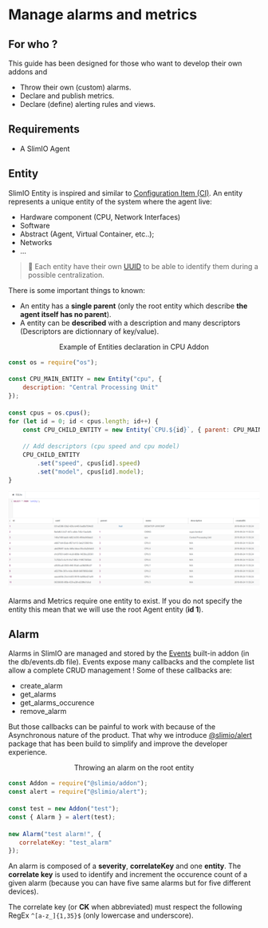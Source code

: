 # Manage alarms and metrics

## For who ?
This guide has been designed for those who want to develop their own addons and

- Throw their own (custom) alarms.
- Declare and publish metrics.
- Declare (define) alerting rules and views.

## Requirements

- A SlimIO Agent

## Entity
SlimIO Entity is inspired and similar to [Configuration Item (CI)](https://en.wikipedia.org/wiki/Configuration_item). An entity represents a unique entity of the system where the agent live:

- Hardware component (CPU, Network Interfaces)
- Software
- Abstract (Agent, Virtual Container, etc..);
- Networks
- ...

> 👀 Each entity have their own [UUID](https://fr.wikipedia.org/wiki/Universal_Unique_Identifier) to be able to identify them during a possible centralization.

There is some important things to known:

- An entity has a **single parent** (only the root entity which describe **the agent itself has no parent**).
- A entity can be **described** with a description and many descriptors (Descriptors are dictionnary of key/value).

<p align="center">Example of Entities declaration in CPU Addon</p>

```js
const os = require("os");

const CPU_MAIN_ENTITY = new Entity("cpu", {
    description: "Central Processing Unit"
});

const cpus = os.cpus();
for (let id = 0; id < cpus.length; id++) {
    const CPU_CHILD_ENTITY = new Entity(`CPU.${id}`, { parent: CPU_MAIN_ENTITY });

    // Add descriptors (cpu speed and cpu model)
    CPU_CHILD_ENTITY
        .set("speed", cpus[id].speed)
        .set("model", cpus[id].model);
}
```

<p align="center">
<img src="./images/entities_sql.PNG">
</p>

Alarms and Metrics require one entity to exist. If you do not specify the entity this mean that we will use the root Agent entity (**id 1**).

## Alarm
Alarms in SlimIO are managed and stored by the [Events](https://github.com/SlimIO/Events) built-in addon (in the db/events.db file). Events expose many callbacks and the complete list allow a complete CRUD management !
Some of these callbacks are:

- create_alarm
- get_alarms
- get_alarms_occurence
- remove_alarm

But those callbacks can be painful to work with because of the Asynchronous nature of the product. That why we introduce [@slimio/alert](https://github.com/SlimIO/Alert) package that has been
build to simplify and improve the developer experience.

<p align="center">Throwing an alarm on the root entity</p>

```js
const Addon = require("@slimio/addon");
const alert = require("@slimio/alert");

const test = new Addon("test");
const { Alarm } = alert(test);

new Alarm("test alarm!", {
   correlateKey: "test_alarm"
});
```

An alarm is composed of a **severity**, **correlateKey** and one **entity**.
The **correlate key** is used to identify and increment the occurence count of a given alarm (because you can have five same alarms but for five different devices).

The correlate key (or **CK** when abbreviated) must respect the following RegEx `^[a-z_]{1,35}$` (only lowercase and underscore).
